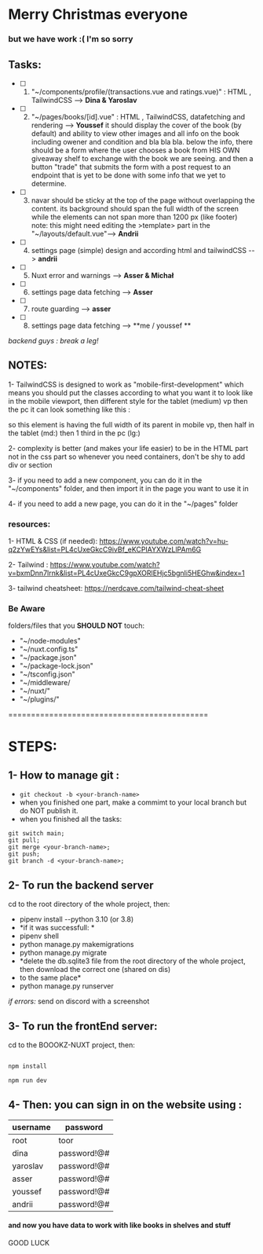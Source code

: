 # Merry Christmas everyone

### but we have work :(  I'm so sorry

## Tasks:

- [ ] 1. "~/components/profile/(transactions.vue and ratings.vue)" : HTML , TailwindCSS 
--> **Dina & Yaroslav** 
- [ ] 2. "~/pages/books/[id].vue" : HTML , TailwindCSS, datafetching and rendering --> **Youssef** 
          it should display the cover of the book (by default) and ability to view other images 
          and all info on the book including owener and condition and bla bla bla.
          below the info, there should be a form where the user chooses a book from HIS OWN giveaway shelf to exchange with the book we are seeing. and then a button "trade" that submits the form with a post request to an endpoint that is yet to be done with some info that we yet to determine. 
- [ ] 3. navar should be sticky at the top of the page without overlapping the content. 
         its background should span the full width of the screen while the elements can not span more than 1200 px (like footer) note: this might need editing the >template> part in the "~/layouts/default.vue"--> **Andrii** 
- [ ] 4. settings page (simple) design and according html and tailwindCSS --> **andrii**         
- [ ] 5. Nuxt error and warnings --> **Asser & Michał**
- [ ] 6. settings page data fetching --> **Asser**
- [ ] 7. route guarding --> **asser** 
- [ ] 8. settings page data fetching --> **me / youssef **

*backend guys : break a leg!*


## NOTES: 
1- TailwindCSS is designed to work as "mobile-first-development" which means you should put the classes according to what you want it to look like in the mobile viewport, then different style for the tablet (medium) vp then the pc 
it can look something like this : 
    <div class="w-full md:w-1/2 lg:w-1/3"> 
        <!-- content -->
    </div>
so this element is having the full width of its parent in mobile vp, then half in the tablet (md:) then 1 third in the pc (lg:)

2- complexity is better (and makes your life easier) to be in the HTML part not in the css part 
so whenever you need containers, don't be shy to add div or section 

3- if you need to add a new component, you can do it in the "~/components" folder, and then import it in the page you want to use it in

4- if you need to add a new page, you can do it in the "~/pages" folder

### resources: 
1- HTML & CSS (if needed): https://www.youtube.com/watch?v=hu-q2zYwEYs&list=PL4cUxeGkcC9ivBf_eKCPIAYXWzLlPAm6G

2- Tailwind : https://www.youtube.com/watch?v=bxmDnn7lrnk&list=PL4cUxeGkcC9gpXORlEHjc5bgnIi5HEGhw&index=1

3- tailwind cheatsheet: https://nerdcave.com/tailwind-cheat-sheet


### Be Aware
folders/files that you **SHOULD NOT** touch:
- "~/node-modules"
- "~/nuxt.config.ts"
- "~/package.json"
- "~/package-lock.json"
- "~/tsconfig.json"
- "~/middleware/ 
- "~/nuxt/"
- "~/plugins/"

============================================ 
# STEPS: 

## 1- How to manage git : 
- ```git checkout -b <your-branch-name>```
- when you finished one part, make a commimt to your local branch but do NOT publish it. 
- when you finished all the tasks: 
```
git switch main;
git pull;
git merge <your-branch-name>;
git push;
git branch -d <your-branch-name>;
```


## 2- To run the backend server 
cd to the root directory of the whole project, then:
- pipenv install --python 3.10 (or 3.8)
- *if it was successfull: * 
- pipenv shell
- python manage.py makemigrations
- python manage.py migrate 
- *delete the db.sqlite3 file from the root directory of the whole project, then download the correct one (shared on dis)
- to the same place*
- python manage.py runserver

*if errors:* send on discord with a screenshot 

## 3- To run the frontEnd server: 
cd to the BOOOKZ-NUXT project, then:

```bash

npm install

npm run dev

```

## 4- Then: you can sign in on the website using : 

|username | password|
|---|---|
|root | toor|
|dina | password!@#|
|yaroslav | password!@#|
|asser | password!@#|
|youssef | password!@#|
|andrii | password!@#|




#### and now you have data to work with like books in shelves and stuff 

GOOD LUCK 


